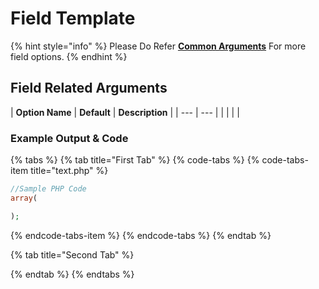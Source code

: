 # Field Template

{% hint style="info" %}
Please Do Refer [**Common Arguments**](https://wponion.gitbook.io/docs/fields) For more field options.
{% endhint %}

## Field Related Arguments

| **Option Name** | **Default** | **Description** |
| --- | --- |
|  |  |  |

### Example Output & Code

{% tabs %}
{% tab title="First Tab" %}
{% code-tabs %}
{% code-tabs-item title="text.php" %}
```php
//Sample PHP Code
array(

);
```
{% endcode-tabs-item %}
{% endcode-tabs %}
{% endtab %}

{% tab title="Second Tab" %}

{% endtab %}
{% endtabs %}

